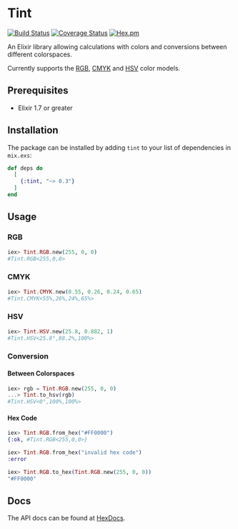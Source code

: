 # Tint

[![Build Status](https://travis-ci.org/tlux/tint.svg?branch=master)](https://travis-ci.org/tlux/tint)
[![Coverage Status](https://coveralls.io/repos/github/tlux/tint/badge.svg?branch=master)](https://coveralls.io/github/tlux/tint?branch=master)
[![Hex.pm](https://img.shields.io/hexpm/v/tint.svg)](https://hex.pm/packages/tint)

An Elixir library allowing calculations with colors and conversions between
different colorspaces.

Currently supports the [RGB](https://en.wikipedia.org/wiki/RGB_color_space),
[CMYK](https://en.wikipedia.org/wiki/CMYK_color_model) and [HSV](https://en.wikipedia.org/wiki/HSL_and_HSV) color models.

## Prerequisites

- Elixir 1.7 or greater

## Installation

The package can be installed by adding `tint` to your list of dependencies in
`mix.exs`:

```elixir
def deps do
  [
    {:tint, "~> 0.3"}
  ]
end
```

## Usage

### RGB

```elixir
iex> Tint.RGB.new(255, 0, 0)
#Tint.RGB<255,0,0>
```

### CMYK

```elixir
iex> Tint.CMYK.new(0.55, 0.26, 0.24, 0.65)
#Tint.CMYK<55%,26%,24%,65%>
```

### HSV

```elixir
iex> Tint.HSV.new(25.8, 0.882, 1)
#Tint.HSV<25.8°,88.2%,100%>
```

### Conversion

#### Between Colorspaces

```elixir
iex> rgb = Tint.RGB.new(255, 0, 0)
...> Tint.to_hsv(rgb)
#Tint.HSV<0°,100%,100%>
```

#### Hex Code

```elixir
iex> Tint.RGB.from_hex("#FF0000")
{:ok, #Tint.RGB<255,0,0>}
```

```elixir
iex> Tint.RGB.from_hex("invalid hex code")
:error
```

```elixir
iex> Tint.RGB.to_hex(Tint.RGB.new(255, 0, 0))
"#FF0000"
```

## Docs

The API docs can be found at [HexDocs](https://hexdocs.pm/tint).
